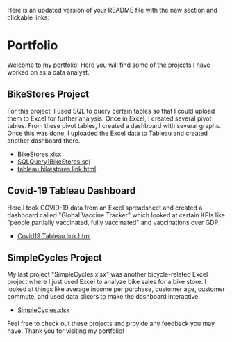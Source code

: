 Here is an updated version of your README file with the new section and clickable links:

# Portfolio

Welcome to my portfolio! Here you will find some of the projects I have worked on as a data analyst. 

## BikeStores Project

For this project, I used SQL to query certain tables so that I could upload them to Excel for further analysis. Once in Excel, I created several pivot tables. From these pivot tables, I created a dashboard with several graphs. Once this was done, I uploaded the Excel data to Tableau and created another dashboard there. 

* [BikeStores.xlsx](https://github.com/Clayharms/Portfolio/blob/main/BikeStores.xlsx)
* [SQLQuery1BikeStores.sql](https://github.com/Clayharms/Portfolio/blob/main/SQLQuery1BikeStores.sql)
* [tableau bikestores link.html](https://github.com/Clayharms/Portfolio/blob/main/tableau%20bikestores%20link.html)

## Covid-19 Tableau Dashboard

Here I took COVID-19 data from an Excel spreadsheet and created a dashboard called "Global Vaccine Tracker" which looked at certain KPIs like "people partially vaccinated, fully vaccinated" and vaccinations over GDP. 

* [Covid19 Tableau link.html](https://github.com/Clayharms/Portfolio/blob/main/Covid19%20Tableau%20link.html)

## SimpleCycles Project

My last project "SimpleCycles.xlsx" was another bicycle-related Excel project where I just used Excel to analyze bike sales for a bike store. I looked at things like average income per purchase, customer age, customer commute, and used data slicers to make the dashboard interactive. 

* [SimpleCycles.xlsx](https://github.com/Clayharms/Portfolio/blob/main/SimpleCycles.xlsx)

Feel free to check out these projects and provide any feedback you may have. Thank you for visiting my portfolio!
